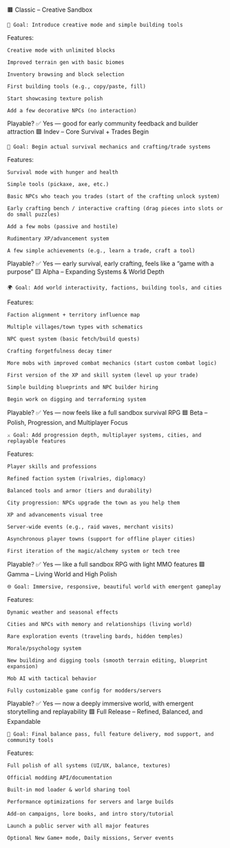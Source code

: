 
🟫 Classic – Creative Sandbox

    🧱 Goal: Introduce creative mode and simple building tools

Features:

    Creative mode with unlimited blocks

    Improved terrain gen with basic biomes

    Inventory browsing and block selection

    First building tools (e.g., copy/paste, fill)

    Start showcasing texture polish

    Add a few decorative NPCs (no interaction)

Playable?
✅ Yes — good for early community feedback and builder attraction
🟩 Indev – Core Survival + Trades Begin

    🧠 Goal: Begin actual survival mechanics and crafting/trade systems

Features:

    Survival mode with hunger and health

    Simple tools (pickaxe, axe, etc.)

    Basic NPCs who teach you trades (start of the crafting unlock system)

    Early crafting bench / interactive crafting (drag pieces into slots or do small puzzles)

    Add a few mobs (passive and hostile)

    Rudimentary XP/advancement system

    A few simple achievements (e.g., learn a trade, craft a tool)

Playable?
✅ Yes — early survival, early crafting, feels like a “game with a purpose”
🟨 Alpha – Expanding Systems & World Depth

    🌍 Goal: Add world interactivity, factions, building tools, and cities

Features:

    Faction alignment + territory influence map

    Multiple villages/town types with schematics

    NPC quest system (basic fetch/build quests)

    Crafting forgetfulness decay timer

    More mobs with improved combat mechanics (start custom combat logic)

    First version of the XP and skill system (level up your trade)

    Simple building blueprints and NPC builder hiring

    Begin work on digging and terraforming system

Playable?
✅ Yes — now feels like a full sandbox survival RPG
🟦 Beta – Polish, Progression, and Multiplayer Focus

    ⚔️ Goal: Add progression depth, multiplayer systems, cities, and replayable features

Features:

    Player skills and professions

    Refined faction system (rivalries, diplomacy)

    Balanced tools and armor (tiers and durability)

    City progression: NPCs upgrade the town as you help them

    XP and advancements visual tree

    Server-wide events (e.g., raid waves, merchant visits)

    Asynchronous player towns (support for offline player cities)

    First iteration of the magic/alchemy system or tech tree

Playable?
✅ Yes — like a full sandbox RPG with light MMO features
🟪 Gamma – Living World and High Polish

    🌐 Goal: Immersive, responsive, beautiful world with emergent gameplay

Features:

    Dynamic weather and seasonal effects

    Cities and NPCs with memory and relationships (living world)

    Rare exploration events (traveling bards, hidden temples)

    Morale/psychology system

    New building and digging tools (smooth terrain editing, blueprint expansion)

    Mob AI with tactical behavior

    Fully customizable game config for modders/servers

Playable?
✅ Yes — now a deeply immersive world, with emergent storytelling and replayability
🟩 Full Release – Refined, Balanced, and Expandable

    🎯 Goal: Final balance pass, full feature delivery, mod support, and community tools

Features:

    Full polish of all systems (UI/UX, balance, textures)

    Official modding API/documentation

    Built-in mod loader & world sharing tool

    Performance optimizations for servers and large builds

    Add-on campaigns, lore books, and intro story/tutorial

    Launch a public server with all major features

    Optional New Game+ mode, Daily missions, Server events
